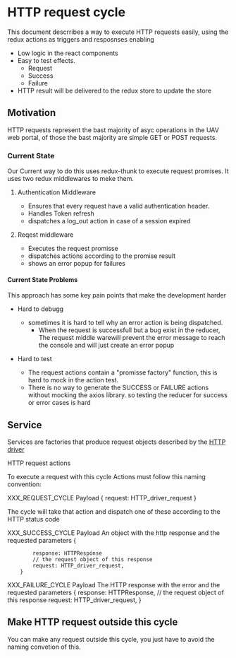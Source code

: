 # HTTP request cycle

This document descrribes a way to execute HTTP requests easily, using the redux actions as triggers and resposnses enabling

- Low logic in the react components
- Easy to test effects.
    - Request
    - Success
    - Failure
- HTTP result will be delivered to the redux store to update the store


## Motivation

HTTP requests represent the bast majority of asyc operations in the UAV web portal, of those the bast majority are simple GET or POST requests.

### Current State

Our Current way to do this uses redux-thunk to execute request promises. It uses two redux middlewares to meke them.

1. Authentication Middleware
    - Ensures that every request have a valid authentication header.
    - Handles Token refresh
    - dispatches a log_out action in case of a session expired
    
2. Reqest middleware
    - Executes the request promisse
    - dispatches actions according to the promise result
    - shows an error popup for failures
    
#### Current State Problems

This approach has some key pain points that make the development harder

- Hard to debugg
    - sometimes it is hard to tell why an error action is being dispatched.
        - When the request is successfull but a bug exist in the reducer, The request middle warewill prevent the error message to reach the console and will just create an error popup
        
- Hard to test
    - The request actions contain a "promisse factory" function, this is hard to mock in the action test.
    - There is no way to generate the SUCCESS or FAILURE actions without mocking the axios library. so testing the reducer for success or error cases is hard


## Service

Services are factories that produce request objects described by the [HTTP driver](https://cycle.js.org/api/http.html) 


HTTP request actions

To execute a request with this cycle Actions must follow this naming convention:

XXX_REQUEST_CYCLE
    Payload
        {
            request: HTTP_driver_request
        }

The cycle will take that action and dispatch one of these according to the HTTP status code

XXX_SUCCESS_CYCLE
    Payload
        An object with the http response and the requested parameters
        {

            response: HTTPRespónse
            // the request object of this response
            request: HTTP_driver_request,
        }

XXX_FAILURE_CYCLE
    Payload
        The HTTP response with the error and the requested parameters
        {
            response: HTTPResponse,
            // the request object of this response
            request: HTTP_driver_request,
        }


## Make HTTP request outside this cycle

You can make any request outside this cycle, you just have to avoid the naming convetion of this.